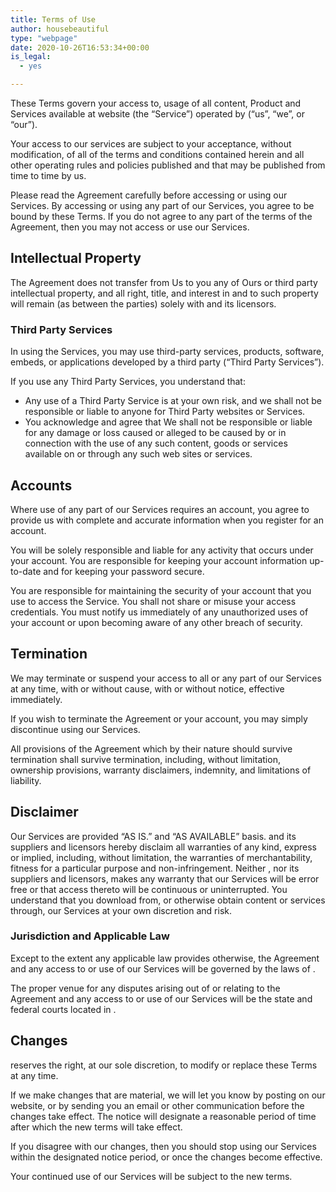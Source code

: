```yaml
---
title: Terms of Use
author: housebeautiful
type: "webpage"
date: 2020-10-26T16:53:34+00:00
is_legal:
  - yes

---
```


These Terms govern your access to, usage of all content, Product and Services available at website (the “Service”) operated by (“us”, “we”, or “our”).

Your access to our services are subject to your acceptance, without modification, of all of the terms and conditions contained herein and all other operating rules and policies published and that may be published from time to time by us.

Please read the Agreement carefully before accessing or using our Services. By accessing or using any part of our Services, you agree to be bound by these Terms. If you do not agree to any part of the terms of the Agreement, then you may not access or use our Services.

## Intellectual Property

The Agreement does not transfer from Us to you any of Ours or third party intellectual property, and all right, title, and interest in and to such property will remain (as between the parties) solely with and its licensors.

### Third Party Services

In using the Services, you may use third-party services, products, software, embeds, or applications developed by a third party (“Third Party Services”).

If you use any Third Party Services, you understand that:

  * Any use of a Third Party Service is at your own risk, and we shall not be responsible or liable to anyone for Third Party websites or Services.
  * You acknowledge and agree that We shall not be responsible or liable for any damage or loss caused or alleged to be caused by or in connection with the use of any such content, goods or services available on or through any such web sites or services.

## Accounts

Where use of any part of our Services requires an account, you agree to provide us with complete and accurate information when you register for an account.

You will be solely responsible and liable for any activity that occurs under your account. You are responsible for keeping your account information up-to-date and for keeping your password secure.

You are responsible for maintaining the security of your account that you use to access the Service. You shall not share or misuse your access credentials. You must notify us immediately of any unauthorized uses of your account or upon becoming aware of any other breach of security.

## Termination

We may terminate or suspend your access to all or any part of our Services at any time, with or without cause, with or without notice, effective immediately.

If you wish to terminate the Agreement or your account, you may simply discontinue using our Services.

All provisions of the Agreement which by their nature should survive termination shall survive termination, including, without limitation, ownership provisions, warranty disclaimers, indemnity, and limitations of liability.

## Disclaimer

Our Services are provided “AS IS.” and “AS AVAILABLE” basis. and its suppliers and licensors hereby disclaim all warranties of any kind, express or implied, including, without limitation, the warranties of merchantability, fitness for a particular purpose and non-infringement. Neither , nor its suppliers and licensors, makes any warranty that our Services will be error free or that access thereto will be continuous or uninterrupted. You understand that you download from, or otherwise obtain content or services through, our Services at your own discretion and risk.

### Jurisdiction and Applicable Law

Except to the extent any applicable law provides otherwise, the Agreement and any access to or use of our Services will be governed by the laws of .

The proper venue for any disputes arising out of or relating to the Agreement and any access to or use of our Services will be the state and federal courts located in .

## Changes

reserves the right, at our sole discretion, to modify or replace these Terms at any time.

If we make changes that are material, we will let you know by posting on our website, or by sending you an email or other communication before the changes take effect. The notice will designate a reasonable period of time after which the new terms will take effect.

If you disagree with our changes, then you should stop using our Services within the designated notice period, or once the changes become effective.

Your continued use of our Services will be subject to the new terms.